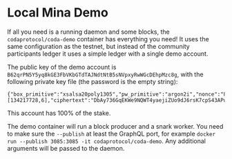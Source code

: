 # Local Mina Demo

If all you need is a running daemon and some blocks, the
`codaprotocol/coda-demo` container has everything you need! It uses the same
configuration as the testnet, but instead of the community participants ledger
it uses a simple ledger with a single demo account.

The public key of the demo account is `B62qrPN5Y5yq8kGE3FbVKbGTdTAJNdtNtB5sNVpxyRwWGcDEhpMzc8g`, with the following private key file (the password is the empty string):

```
{"box_primitive":"xsalsa20poly1305","pw_primitive":"argon2i","nonce":"8jGuTAxw3zxtWasVqcD1H6rEojHLS1yJmG3aHHd","pwsalt":"AiUCrMJ6243h3TBmZ2rqt3Voim1Y","pwdiff":[134217728,6],"ciphertext":"DbAy736GqEKWe9NQWT4yaejiZUo9dJ6rsK7cpS43APuEf5AH1Qw6xb1s35z8D2akyLJBrUr6m"}
```

This account has 100% of the stake.

The demo container will run a block producer and a snark worker. You need to
make sure the `--publish` at least the GraphQL port, for example `docker run
--publish 3085:3085 -it codaprotocol/coda-demo`. Any additional arguments will
be passed to the daemon.
